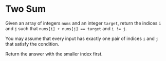 # Two Sum

Given an array of integers `nums` and an integer `target`, return the indices `i` and `j` such that `nums[i] + nums[j] == target` and `i != j`.

You may assume that every input has exactly one pair of indices `i` and `j` that satisfy the condition.

Return the answer with the smaller index first.
